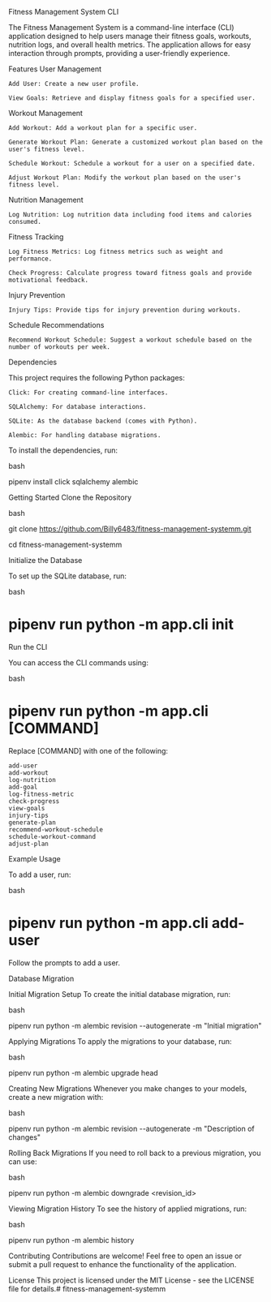 Fitness Management System CLI

The Fitness Management System is a command-line interface (CLI) application designed to help users manage their fitness goals, workouts, nutrition logs, and overall health metrics. The application allows for easy interaction through prompts, providing a user-friendly experience.

Features
User Management

    Add User: Create a new user profile.

    View Goals: Retrieve and display fitness goals for a specified user.

Workout Management

    Add Workout: Add a workout plan for a specific user.

    Generate Workout Plan: Generate a customized workout plan based on the user's fitness level.

    Schedule Workout: Schedule a workout for a user on a specified date.

    Adjust Workout Plan: Modify the workout plan based on the user's fitness level.

Nutrition Management

    Log Nutrition: Log nutrition data including food items and calories consumed.

Fitness Tracking

    Log Fitness Metrics: Log fitness metrics such as weight and performance.

    Check Progress: Calculate progress toward fitness goals and provide motivational feedback.

Injury Prevention

    Injury Tips: Provide tips for injury prevention during workouts.

Schedule Recommendations

    Recommend Workout Schedule: Suggest a workout schedule based on the number of workouts per week.

Dependencies

This project requires the following Python packages:

    Click: For creating command-line interfaces.

    SQLAlchemy: For database interactions.

    SQLite: As the database backend (comes with Python).

    Alembic: For handling database migrations.

To install the dependencies, run:

bash

pipenv install click sqlalchemy alembic

Getting Started
Clone the Repository

bash

git clone https://github.com/Billy6483/fitness-management-systemm.git

cd fitness-management-systemm

Initialize the Database

To set up the SQLite database, run:

bash

# pipenv run python -m app.cli init

Run the CLI

You can access the CLI commands using:

bash

# pipenv run python -m app.cli [COMMAND]

Replace [COMMAND] with one of the following:

    add-user
    add-workout
    log-nutrition
    add-goal
    log-fitness-metric
    check-progress
    view-goals
    injury-tips
    generate-plan
    recommend-workout-schedule
    schedule-workout-command
    adjust-plan

Example Usage

To add a user, run:

bash

# pipenv run python -m app.cli add-user

Follow the prompts to add a user.

Database Migration

Initial Migration Setup
To create the initial database migration, run:

bash

pipenv run python -m alembic revision --autogenerate -m "Initial migration"

Applying Migrations
To apply the migrations to your database, run:

bash

pipenv run python -m alembic upgrade head

Creating New Migrations
Whenever you make changes to your models, create a new migration with:

bash

 pipenv run python -m alembic revision --autogenerate -m "Description of changes"

 Rolling Back Migrations
If you need to roll back to a previous migration, you can use:

bash

 pipenv run python -m alembic downgrade <revision_id>

Viewing Migration History
To see the history of applied migrations, run:

bash

 pipenv run python -m alembic history

Contributing
Contributions are welcome! Feel free to open an issue or submit a pull request to enhance the functionality of the application.

License
This project is licensed under the MIT License - see the LICENSE file for details.# fitness-management-systemm
